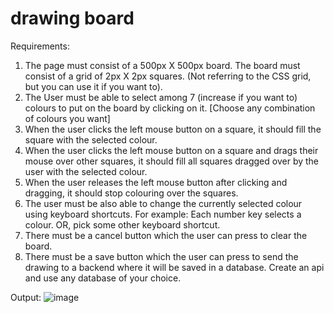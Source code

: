# drawing board

Requirements:
 
1. The page must consist of a 500px X 500px board. The board must consist of a grid of 2px X 2px squares. (Not referring to the CSS grid, but you can use it if you want to).
2. The User must be able to select among 7 (increase if you want to) colours to put on the board by clicking on it. [Choose any combination of colours you want]
3. When the user clicks the left mouse button on a square, it should fill the square with the selected colour.
4. When the user clicks the left mouse button on a square and drags their mouse over other squares, it should fill all squares dragged over by the user with the selected colour.
5. When the user releases the left mouse button after clicking and dragging, it should stop colouring over the squares.
6. The user must be also able to change the currently selected colour using keyboard shortcuts. For example: Each number key selects a colour. OR, pick some other keyboard shortcut.
7. There must be a cancel button which the user can press to clear the board.
8. There must be a save button which the user can press to send the drawing to a backend where it will be saved in a database. Create an api and use any database of your choice.

Output: 
![image](https://user-images.githubusercontent.com/40952778/196858388-948a82d4-5a71-49d9-8286-73f5cd2f339b.png)



